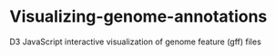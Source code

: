 # Visualizing-genome-annotations
D3 JavaScript interactive visualization of genome feature (gff) files


